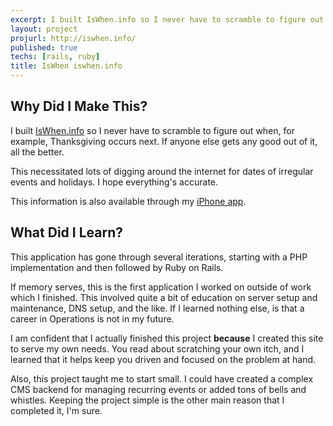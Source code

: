 ```yaml
---
excerpt: I built IsWhen.info so I never have to scramble to figure out when, for example, Thanksgiving occurs next. If anyone else gets any good out of it, all the better.
layout: project
projurl: http://iswhen.info/
published: true
techs: [rails, ruby]
title: IsWhen iswhen.info
---
```


## Why Did I Make This?

I built [IsWhen.info](http://iswhen.info/) so I never have to scramble to
figure out when, for example, Thanksgiving occurs next. If anyone else gets any
good out of it, all the better.

This necessitated lots of digging around the internet for dates of irregular
events and holidays. I hope everything's accurate.

This information is also available through my [iPhone
app](http://example.com/).

## What Did I Learn?

This application has gone through several iterations, starting with a PHP
implementation and then followed by Ruby on Rails.

If memory serves, this is the first application I worked on outside of work
which I finished. This involved quite a bit of education on server setup and
maintenance, DNS setup, and the like. If I learned nothing else, is that a
career in Operations is not in my future.

I am confident that I actually finished this project **because** I created this
site to serve my own needs. You read about scratching your own itch, and I
learned that it helps keep you driven and focused on the problem at hand.

Also, this project taught me to start small. I could have created a complex CMS
backend for managing recurring events or added tons of bells and whistles.
Keeping the project simple is the other main reason that I completed it, I'm
sure.
